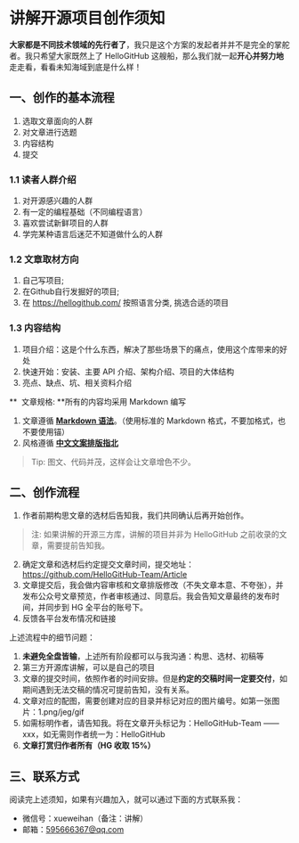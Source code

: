 # 讲解开源项目创作须知

**大家都是不同技术领域的先行者了**，我只是这个方案的发起者并并不是完全的掌舵者。我只希望大家既然上了 HelloGitHub 这艘船，那么我们就一起**开心并努力地**走走看，看看未知海域到底是什么样！

## 一、创作的基本流程
1. 选取文章面向的人群
2. 对文章进行选题
3. 内容结构
4. 提交

### 1.1 读者人群介绍
1. 对开源感兴趣的人群
2. 有一定的编程基础（不同编程语言）
3. 喜欢尝试新鲜项目的人群
4. 学完某种语言后迷茫不知道做什么的人群

### 1.2 文章取材方向
1. 自己写项目;
2. 在Github自行发掘好的项目;
3. 在 https://hellogithub.com/ 按照语言分类, 挑选合适的项目

### 1.3 内容结构
1. 项目介绍：这是个什么东西，解决了那些场景下的痛点，使用这个库带来的好处
2. 快速开始：安装、主要 API 介绍、架构介绍、项目的大体结构
3. 亮点、缺点、坑、相关资料介绍

**  文章规格: **所有的内容均采用 Markdown 编写

1. 文章遵循 **[Markdown 语法](https://github.com/younghz/Markdown)**。（使用标准的 Markdown 格式，不要加格式，也不要使用锚）
1. 风格遵循 [**中文文案排版指北**](https://github.com/sparanoid/chinese-copywriting-guidelines)
> Tip: 图文、代码并茂，这样会让文章增色不少。

## 二、创作流程

1. 作者前期构思文章的选材后告知我，我们共同确认后再开始创作。
> 注: 如果讲解的开源三方库，讲解的项目并非为 HelloGitHub 之前收录的文章，需要提前告知我。
2. 确定文章和选材后约定提交文章时间，提交地址：https://github.com/HelloGitHub-Team/Article
3. 文章提交后，我会做内容审核和文章排版修改（不失文章本意、不夸张），并发布公众号文章预览，作者审核通过、同意后。我会告知文章最终的发布时间，并同步到 HG 全平台的账号下。
4. 反馈各平台发布情况和链接

上述流程中的细节问题：

1. **未避免全盘皆输**，上述所有阶段都可以与我沟通：构思、选材、初稿等
2. 第三方开源库讲解，可以是自己的项目
3. 文章的提交时间，依照作者的时间安排。但是**约定的交稿时间一定要交付**，如期间遇到无法交稿的情况可提前告知，没有关系。
4. 文章对应的配图，需要创建对应的目录并标记对应的图片编号。如第一张图片：1.png/jeg/gif
5. 如需标明作者，请告知我。将在文章开头标记为：HelloGitHub-Team —— xxx，如无需则作者统一为：HelloGitHub
6. **文章打赏归作者所有（HG 收取 15%）**


## 三、联系方式
阅读完上述须知，如果有兴趣加入，就可以通过下面的方式联系我：

- 微信号：xueweihan（备注：讲解）
- 邮箱：595666367@qq.com
